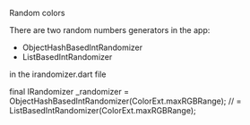 Random colors

There are two random numbers generators in the app:
- ObjectHashBasedIntRandomizer
- ListBasedIntRandomizer

in the irandomizer.dart file

final IRandomizer _randomizer
    = ObjectHashBasedIntRandomizer(ColorExt.maxRGBRange);
 // = ListBasedIntRandomizer(ColorExt.maxRGBRange);

